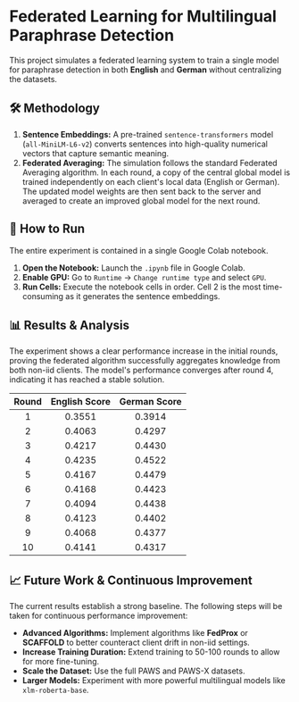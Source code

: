# Federated Learning for Multilingual Paraphrase Detection

This project simulates a federated learning system to train a single model for paraphrase detection in both **English** and **German** without centralizing the datasets.

## 🛠️ Methodology

1.  **Sentence Embeddings:** A pre-trained `sentence-transformers` model (`all-MiniLM-L6-v2`) converts sentences into high-quality numerical vectors that capture semantic meaning.
2.  **Federated Averaging:** The simulation follows the standard Federated Averaging algorithm. In each round, a copy of the central global model is trained independently on each client's local data (English or German). The updated model weights are then sent back to the server and averaged to create an improved global model for the next round.

## 🚀 How to Run

The entire experiment is contained in a single Google Colab notebook.
1.  **Open the Notebook:** Launch the `.ipynb` file in Google Colab.
2.  **Enable GPU:** Go to `Runtime` -> `Change runtime type` and select `GPU`.
3.  **Run Cells:** Execute the notebook cells in order. Cell 2 is the most time-consuming as it generates the sentence embeddings.

## 📊 Results & Analysis

The experiment shows a clear performance increase in the initial rounds, proving the federated algorithm successfully aggregates knowledge from both non-iid clients. The model's performance converges after round 4, indicating it has reached a stable solution.

| Round | English Score | German Score |
| :---: | :-----------: | :----------: |
|   1   |    0.3551     |    0.3914    |
|   2   |    0.4063     |    0.4297    |
|   3   |    0.4217     |    0.4430    |
|   4   |    0.4235     |    0.4522    |
|   5   |    0.4167     |    0.4479    |
|   6   |    0.4168     |    0.4423    |
|   7   |    0.4094     |    0.4438    |
|   8   |    0.4123     |    0.4402    |
|   9   |    0.4068     |    0.4377    |
|  10   |    0.4141     |    0.4317    |

## 📈 Future Work & Continuous Improvement

The current results establish a strong baseline. The following steps will be taken for continuous performance improvement:

* **Advanced Algorithms:** Implement algorithms like **FedProx** or **SCAFFOLD** to better counteract client drift in non-iid settings.
* **Increase Training Duration:** Extend training to 50-100 rounds to allow for more fine-tuning.
* **Scale the Dataset:** Use the full PAWS and PAWS-X datasets.
* **Larger Models:** Experiment with more powerful multilingual models like `xlm-roberta-base`.
